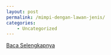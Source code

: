 ```yaml
---
layout: post
permalink: /mimpi-dengan-lawan-jenis/
categories:
    - Uncategorized
---
```


[Baca Selengkapnya](/05)